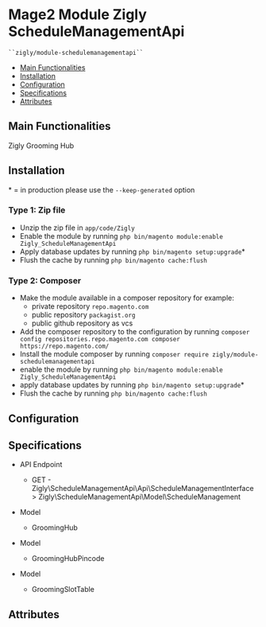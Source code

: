 # Mage2 Module Zigly ScheduleManagementApi

    ``zigly/module-schedulemanagementapi``

 - [Main Functionalities](#markdown-header-main-functionalities)
 - [Installation](#markdown-header-installation)
 - [Configuration](#markdown-header-configuration)
 - [Specifications](#markdown-header-specifications)
 - [Attributes](#markdown-header-attributes)


## Main Functionalities
Zigly Grooming Hub

## Installation
\* = in production please use the `--keep-generated` option

### Type 1: Zip file

 - Unzip the zip file in `app/code/Zigly`
 - Enable the module by running `php bin/magento module:enable Zigly_ScheduleManagementApi`
 - Apply database updates by running `php bin/magento setup:upgrade`\*
 - Flush the cache by running `php bin/magento cache:flush`

### Type 2: Composer

 - Make the module available in a composer repository for example:
    - private repository `repo.magento.com`
    - public repository `packagist.org`
    - public github repository as vcs
 - Add the composer repository to the configuration by running `composer config repositories.repo.magento.com composer https://repo.magento.com/`
 - Install the module composer by running `composer require zigly/module-schedulemanagementapi`
 - enable the module by running `php bin/magento module:enable Zigly_ScheduleManagementApi`
 - apply database updates by running `php bin/magento setup:upgrade`\*
 - Flush the cache by running `php bin/magento cache:flush`


## Configuration




## Specifications

 - API Endpoint
	- GET - Zigly\ScheduleManagementApi\Api\ScheduleManagementInterface > Zigly\ScheduleManagementApi\Model\ScheduleManagement

 - Model
	- GroomingHub

 - Model
	- GroomingHubPincode

 - Model
	- GroomingSlotTable


## Attributes



